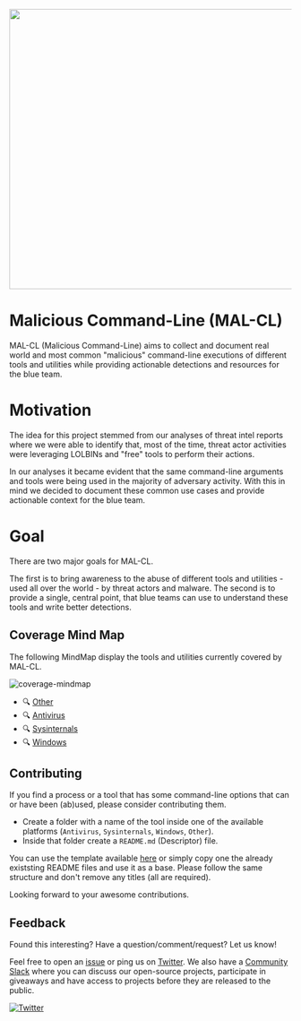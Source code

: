 <p align="center"><img src="./Images/Logo/mal-cl-small.png" width="549" height="500"></p>

# Malicious Command-Line (MAL-CL)

MAL-CL (Malicious Command-Line) aims to collect and document real world and most common "malicious" command-line executions of different tools and utilities while providing actionable detections and resources for the blue team.

# Motivation

The idea for this project stemmed from our analyses of threat intel reports where we were able to identify that, most of the time, threat actor activities were leveraging LOLBINs and "free" tools to perform their actions.

In our analyses it became evident that the same command-line arguments and tools were being used in the majority of adversary activity. With this in mind we decided to document these common use cases and provide actionable context for the blue team.

# Goal

There are two major goals for MAL-CL.

The first is to bring awareness to the abuse of different tools and utilities - used all over the world - by threat actors and malware. The second is to provide a single, central point, that blue teams can use to understand these tools and write better detections.

## Coverage Mind Map

The following MindMap display the tools and utilities currently covered by MAL-CL.

![coverage-mindmap](./Images/MindMaps/MAL-CL-Coverage-MindMap.png)

- 🔍 [Other](./Descriptors/Other)
- 🔍 [Antivirus](./Descriptors/Antivirus)
- 🔍 [Sysinternals](./Descriptors/Sysinternals)
- 🔍 [Windows](./Descriptors/Windows)

## Contributing

If you find a process or a tool that has some command-line options that can or have been (ab)used, please consider contributing them.

- Create a folder with a name of the tool inside one of the available platforms (`Antivirus`, `Sysinternals`, `Windows`, `Other`).
- Inside that folder create a `README.md` (Descriptor) file.

You can use the template available [here](./Template) or simply copy one the already existsting README files and use it as a base. Please follow the same structure and don't remove any titles (all are required).

Looking forward to your awesome contributions.

## Feedback

Found this interesting? Have a question/comment/request? Let us know!

Feel free to open an [issue](https://github.com/3CORESec/MAL-CL/issues) or ping us on [Twitter](https://twitter.com/3CORESec). We also have a [Community Slack](https://launchpass.com/3coresec) where you can discuss our open-source projects, participate in giveaways and have access to projects before they are released to the public.

[![Twitter](https://img.shields.io/twitter/follow/3CORESec.svg?style=social&label=Follow)](https://twitter.com/3CORESec)
